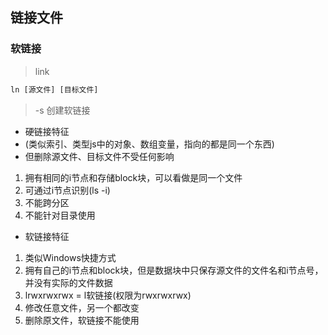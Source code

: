 ## 链接文件

### 软链接
> link
```.bat
ln [源文件] [目标文件]
```
> -s 创建软链接

* 硬链接特征
* (类似索引、类型js中的对象、数组变量，指向的都是同一个东西)
* 但删除源文件、目标文件不受任何影响
1. 拥有相同的i节点和存储block块，可以看做是同一个文件
2. 可通过i节点识别(ls -i)
3. 不能跨分区
4. 不能针对目录使用


* 软链接特征
1. 类似Windows快捷方式
2. 拥有自己的i节点和block块，但是数据块中只保存源文件的文件名和i节点号，并没有实际的文件数据
3. lrwxrwxrwx = l软链接(权限为rwxrwxrwx)
4. 修改任意文件，另一个都改变
5. 删除原文件，软链接不能使用


